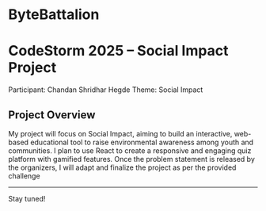 # ByteBattalion

# CodeStorm 2025 – Social Impact Project

Participant: Chandan Shridhar Hegde
Theme: Social Impact  

## Project Overview
My project will focus on Social Impact, aiming to build an interactive, web-based educational tool to raise environmental awareness among youth and communities. I plan to use React to create a responsive and engaging quiz platform with gamified features. Once the problem statement is released by the organizers, I will adapt and finalize the project as per the provided challenge


---



Stay tuned!

